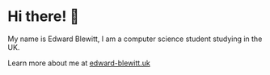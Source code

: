 # Hi there! 👋

My name is Edward Blewitt, I am a computer science student studying in the UK.

Learn more about me at [edward-blewitt.uk](https://edward-blewitt.uk/)
